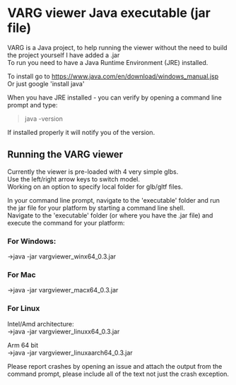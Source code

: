 # VARG viewer Java executable (jar file)  
  
VARG is a Java project, to help running the viewer without the need to build the project yourself I have added a .jar  
To run you need to have a Java Runtime Environment (JRE) installed.  
  
To install go to https://www.java.com/en/download/windows_manual.jsp  
Or just google 'install java'  
  
When you have JRE installed - you can verify by opening a command line prompt and type:  
>java -version  
  
If installed properly it will notify you of the version.  
  
## Running the VARG viewer  
  
Currently the viewer is pre-loaded with 4 very simple glbs.  
Use the left/right arrow keys to switch model.  
Working on an option to specify local folder for glb/gltf files.  
  
  
In your command line prompt, navigate to the 'executable' folder and run the jar file for your platform by starting a command line shell.  
Navigate to the 'executable' folder (or where you have the .jar file) and execute the command for your platform:   
    
### For Windows:  
  
->java -jar vargviewer_winx64_0.3.jar  
  
### For Mac  
  
->java -jar vargviewer_macx64_0.3.jar  
  
### For Linux  
  
Intel/Amd architecture:  
->java -jar vargviewer_linuxx64_0.3.jar  
  
Arm 64 bit  
->java -jar vargviewer_linuxaarch64_0.3.jar  
  

Please report crashes by opening an issue and attach the output from the command prompt, please include all of the text not just the crash exception.  
  
  

